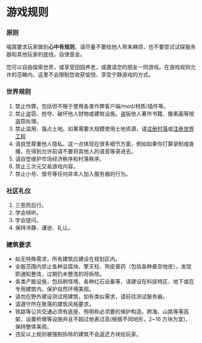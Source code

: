 # 游戏规则

### 原则

喵窝要求玩家做到**心中有规则**，请尽量不要给他人带来麻烦，也不要尝试试探服务器和其他玩家的底线，自律是金。

您可以自由探索世界，或享受田园养老，或邀请您的朋友一同游戏。在游戏规则允许的范畴内，这里不会限制您收获愉悦、享受宁静游戏的方式。

### 世界规则

1. 禁止作弊。包括但不限于使用各类作弊客户端/mod/材质/插件等。
2. 禁止盗窃、抢夺、破坏他人财物或建筑设施。盗版他人著作书籍、像素画等按盗窃处理。
3. 禁止滥用、强占土地。如果需要大规模使用土地资源，请[注册村落](nyaa/realms.md)或[注册世界工程](nyaa/projects.md)
4. 请自觉尊重他人隐私。这一点体现在很多细节方面，例如如果你打算录制或直播，在得到允许前请不要将其他人的语音等录进去。
5. 请自觉维护市场经济秩序和村落秩序。
6. 禁止三次元交易游戏内容。
7. 禁止小号、借号等任何非本人加入服务器的行为。

### 社区礼仪

1. 三思而后行。
2. 学会倾听。
3. 学会提问。
4. 保持冷静、谦逊、礼让。

### 建筑要求

- 如无特殊需求，所有建筑应建设在规划区内。
- 全服范围内禁止各种豆腐块、擎天柱、狗皮膏药（包括各种悬空地皮），发现即通知整改，过期仍未整改的将拆除。
- 各类产能设施，包括刷怪塔、各种红石设备等，请建设在科技特区、地下或在专用建筑内，保护自然环境美观。
- 请勿在野外建设测试用建筑，如有类似需求，请前往测试服务器。
- 请遵守所在聚落的建筑风格要求。
- 铁路等公共交通必须有底座、照明和必须要的保护构造。跨海、山路等需高架，设置桥墩等设施并且不超过地表过高(根据不同地形，2~16 方块为宜)，保持整体美观。
- 违反以上规则被强制拆除的建筑不会返还方块给玩家。
